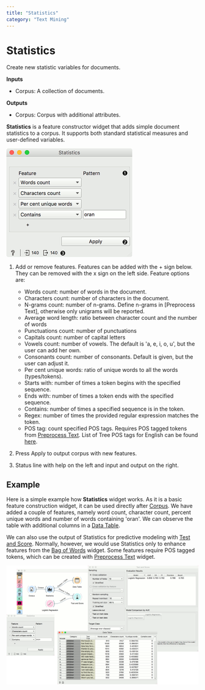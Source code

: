 ```yaml
---
title: "Statistics"
category: "Text Mining"
---
```

Statistics
==========

Create new statistic variables for documents.

**Inputs**

- Corpus: A collection of documents.

**Outputs**

- Corpus: Corpus with additional attributes.

**Statistics** is a feature constructor widget that adds simple document statistics to a corpus. It supports both standard statistical measures and user-defined variables.

![](/widget-catalog/text-mining/images/statistics-stamped.png)

1. Add or remove features. Features can be added with the + sign below. They can be removed with the x sign on the left side. Feature options are:
   - Words count: number of words in the document.
   - Characters count: number of characters in the document.
   - N-grams count: number of n-grams. Define n-grams in [Preprocess Text], otherwise only unigrams will be reported.
   - Average word length: ratio between character count and the number of words
   - Punctuations count: number of punctuations
   - Capitals count: number of capital letters
   - Vowels count: number of vowels. The default is 'a, e, i, o, u', but the user can add her own.
   - Consonants count: number of consonants. Default is given, but the user can adjust it.
   - Per cent unique words: ratio of unique words to all the words (types/tokens).
   - Starts with: number of times a token begins with the specified sequence.
   - Ends with: number of times a token ends with the specified sequence.
   - Contains: number of times a specified sequence is in the token.
   - Regex: number of times the provided regular expression matches the token.
   - POS tag: count specified POS tags. Requires POS tagged tokens from [Preprocess Text](/widget-catalog/text-mining/preprocesstext). List of Tree POS tags for English can be found [here](https://courses.washington.edu/hypertxt/csar-v02/penntable.html).

2. Press Apply to output corpus with new features.
3. Status line with help on the left and input and output on the right.

Example
-------

Here is a simple example how **Statistics** widget works. As it is a basic feature construction widget, it can be used directly after [Corpus](corpus-widget.md). We have added a couple of features, namely word count, character count, percent unique words and number of words containing 'oran'. We can observe the table with additional columns in a [Data Table](https://orange-visual-programming.readthedocs.io/widgets/data/datatable.html).

We can also use the output of Statistics for predictive modeling with [Test and Score](https://orange-visual-programming.readthedocs.io/widgets/evaluate/testandscore.html). Normally, however, we would use Statistics only to enhance features from the [Bag of Words](bagofwords-widget.md) widget. Some features require POS tagged tokens, which can be created with [Preprocess Text](/widget-catalog/text-mining/preprocesstext) widget.

![](/widget-catalog/text-mining/images/statistics-example.png)
